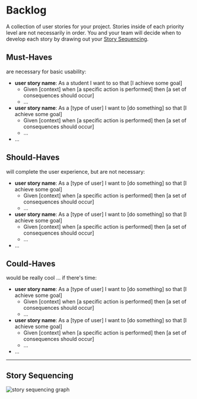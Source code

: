# Backlog

A collection of user stories for your project. Stories inside of each priority
level are not necessarily in order. You and your team will decide when to
develop each story by drawing out your [Story Sequencing](#story-sequencing).

## Must-Haves

are necessary for basic usability:

- **user story name**: As a student I want to so that [I achieve some goal]
  - Given [context] when [a specific action is performed] then [a set of
    consequences should occur]
  - ...
- **user story name**: As a [type of user] I want to [do something] so that [I
  achieve some goal]
  - Given [context] when [a specific action is performed] then [a set of
    consequences should occur]
  - ...
- ...

## Should-Haves

will complete the user experience, but are not necessary:

- **user story name**: As a [type of user] I want to [do something] so that [I
  achieve some goal]
  - Given [context] when [a specific action is performed] then [a set of
    consequences should occur]
  - ...
- **user story name**: As a [type of user] I want to [do something] so that [I
  achieve some goal]
  - Given [context] when [a specific action is performed] then [a set of
    consequences should occur]
  - ...
- ...

## Could-Haves

would be really cool ... if there's time:

- **user story name**: As a [type of user] I want to [do something] so that [I
  achieve some goal]
  - Given [context] when [a specific action is performed] then [a set of
    consequences should occur]
  - ...
- **user story name**: As a [type of user] I want to [do something] so that [I
  achieve some goal]
  - Given [context] when [a specific action is performed] then [a set of
    consequences should occur]
  - ...
- ...

---

## Story Sequencing

![story sequencing graph](./story-sequencing-graph.svg)
